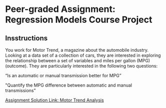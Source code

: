 # Peer-graded Assignment: Regression Models Course Project

## Insstructions

You work for Motor Trend, a magazine about the automobile industry. Looking at a data set of a collection of cars, they are interested in exploring the relationship between a set of variables and miles per gallon (MPG) (outcome). They are particularly interested in the following two questions:

“Is an automatic or manual transmission better for MPG”

"Quantify the MPG difference between automatic and manual transmissions"  

[Assignment Solution Link: Motor Trend Analysis](https://s3.amazonaws.com/coursera-uploads/peer-review/b44163ad47715266862ab58c1241d0c0/Motor_Trend_Proj.pdf)



